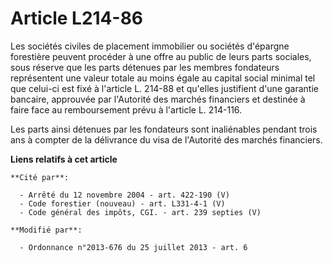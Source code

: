 # Article L214-86

Les sociétés civiles de placement immobilier ou sociétés d'épargne forestière peuvent procéder à une offre au public de leurs
parts sociales, sous réserve que les parts détenues par les membres fondateurs représentent une valeur totale au moins égale
au capital social minimal tel que celui-ci est fixé à l'article L. 214-88 et qu'elles justifient d'une garantie bancaire,
approuvée par l'Autorité des marchés financiers et destinée à faire face au remboursement prévu à l'article L. 214-116. 

Les parts ainsi détenues par les fondateurs sont inaliénables pendant trois ans à compter de la délivrance du visa de
l'Autorité des marchés financiers.

**Liens relatifs à cet article**

	**Cité par**:

	  - Arrêté du 12 novembre 2004 - art. 422-190 (V)
	  - Code forestier (nouveau) - art. L331-4-1 (V)
	  - Code général des impôts, CGI. - art. 239 septies (V)

	**Modifié par**:

	  - Ordonnance n°2013-676 du 25 juillet 2013 - art. 6
